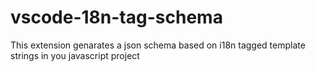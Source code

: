 # vscode-18n-tag-schema
This extension genarates a json schema based on i18n tagged template strings in you javascript project
